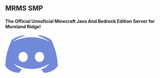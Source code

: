 ## MRMS SMP
#### The Official Unnoficial Minecraft Java And Bedrock Edition Server for Moreland Ridge!
[![Maven Package](https://github.com/MRMS-SMP/.github/blob/main/discord.png)](https://discord.gg/amc692KPqJ)
